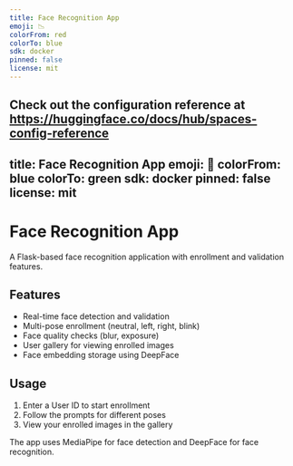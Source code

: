 ```yaml
---
title: Face Recognition App
emoji: 📉
colorFrom: red
colorTo: blue
sdk: docker
pinned: false
license: mit
---
```


Check out the configuration reference at https://huggingface.co/docs/hub/spaces-config-reference
---
title: Face Recognition App
emoji: 👤
colorFrom: blue
colorTo: green
sdk: docker
pinned: false
license: mit
---

# Face Recognition App

A Flask-based face recognition application with enrollment and validation features.

## Features
- Real-time face detection and validation
- Multi-pose enrollment (neutral, left, right, blink)
- Face quality checks (blur, exposure)
- User gallery for viewing enrolled images
- Face embedding storage using DeepFace

## Usage
1. Enter a User ID to start enrollment
2. Follow the prompts for different poses
3. View your enrolled images in the gallery

The app uses MediaPipe for face detection and DeepFace for face recognition.
